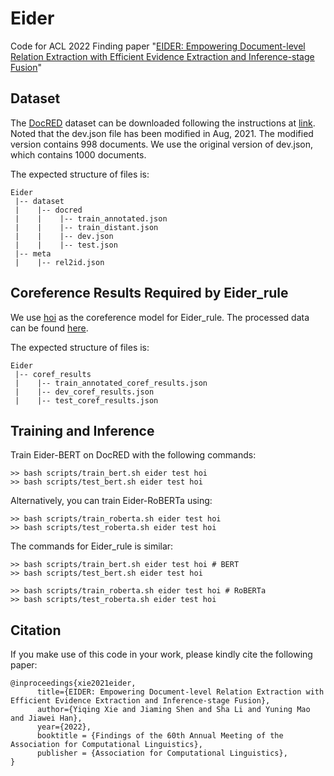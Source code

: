# Eider
Code for ACL 2022 Finding paper "[EIDER: Empowering Document-level Relation Extraction with Efficient Evidence Extraction and Inference-stage Fusion](https://arxiv.org/abs/2106.08657)"

## Dataset
The [DocRED](https://www.aclweb.org/anthology/P19-1074/) dataset can be downloaded following the instructions at [link](https://drive.google.com/drive/folders/1owp7ZRbrMl_s1ljIh6AvnmniLJSliV6h?usp=sharing).
Noted that the dev.json file has been modified in Aug, 2021. The modified version contains 998 documents. We use the original version of dev.json, which contains 1000 documents.

The expected structure of files is:
```
Eider
 |-- dataset
 |    |-- docred
 |    |    |-- train_annotated.json        
 |    |    |-- train_distant.json
 |    |    |-- dev.json
 |    |    |-- test.json
 |-- meta
 |    |-- rel2id.json
 ```
 
 ## Coreference Results Required by Eider_rule
 We use [hoi](https://github.com/emorynlp/coref-hoi) as the coreference model for Eider_rule. The processed data can be found [here](https://drive.google.com/drive/folders/1xceCD96VUbqZ4-IDVICCBIpke5VlZedz?usp=sharing).
 
 The expected structure of files is:
```
Eider
 |-- coref_results
 |    |-- train_annotated_coref_results.json
 |    |-- dev_coref_results.json
 |    |-- test_coref_results.json
 ```
 
 
 ## Training and Inference
 Train Eider-BERT on DocRED with the following commands:
 ```
 >> bash scripts/train_bert.sh eider test hoi
 >> bash scripts/test_bert.sh eider test hoi
 ```
 
 Alternatively, you can train Eider-RoBERTa using:
 ```
 >> bash scripts/train_roberta.sh eider test hoi
 >> bash scripts/test_roberta.sh eider test hoi
 ```
 
 The commands for Eider_rule is similar:
 ```
 >> bash scripts/train_bert.sh eider test hoi # BERT
 >> bash scripts/test_bert.sh eider test hoi

 >> bash scripts/train_roberta.sh eider test hoi # RoBERTa
 >> bash scripts/test_roberta.sh eider test hoi
 ```
 
 ## Citation
 If you make use of this code in your work, please kindly cite the following paper:
```
@inproceedings{xie2021eider,
      title={EIDER: Empowering Document-level Relation Extraction with Efficient Evidence Extraction and Inference-stage Fusion}, 
      author={Yiqing Xie and Jiaming Shen and Sha Li and Yuning Mao and Jiawei Han},
      year={2022},
      booktitle = {Findings of the 60th Annual Meeting of the Association for Computational Linguistics},
      publisher = {Association for Computational Linguistics},
}
```
 
